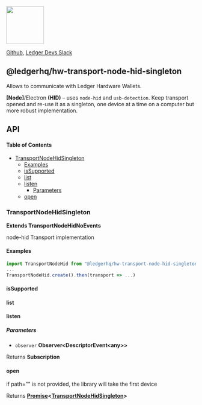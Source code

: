 <img src="https://user-images.githubusercontent.com/211411/34776833-6f1ef4da-f618-11e7-8b13-f0697901d6a8.png" height="100" />

[Github](https://github.com/LedgerHQ/ledgerjs/),
[Ledger Devs Slack](https://ledger-dev.slack.com/)

## @ledgerhq/hw-transport-node-hid-singleton

Allows to communicate with Ledger Hardware Wallets.

**[Node]**/Electron **(HID)** – uses `node-hid` and `usb-detection`. Keep transport opened and re-use it as a singleton, one device at a time on a computer but more robust implementation.

## API

<!-- Generated by documentation.js. Update this documentation by updating the source code. -->

#### Table of Contents

-   [TransportNodeHidSingleton](#transportnodehidsingleton)
    -   [Examples](#examples)
    -   [isSupported](#issupported)
    -   [list](#list)
    -   [listen](#listen)
        -   [Parameters](#parameters)
    -   [open](#open)

### TransportNodeHidSingleton

**Extends TransportNodeHidNoEvents**

node-hid Transport implementation

#### Examples

```javascript
import TransportNodeHid from "@ledgerhq/hw-transport-node-hid-singleton";
...
TransportNodeHid.create().then(transport => ...)
```

#### isSupported

#### list

#### listen

##### Parameters

-   `observer` **Observer&lt;DescriptorEvent&lt;any>>** 

Returns **Subscription** 

#### open

if path="" is not provided, the library will take the first device

Returns **[Promise](https://developer.mozilla.org/docs/Web/JavaScript/Reference/Global_Objects/Promise)&lt;[TransportNodeHidSingleton](#transportnodehidsingleton)>** 
